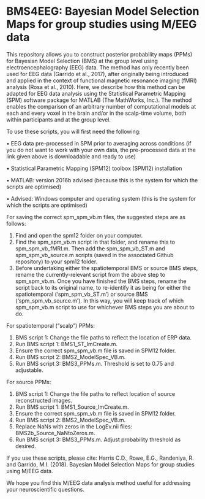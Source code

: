 # BMS4EEG: Bayesian Model Selection Maps for group studies using M/EEG data

This repository allows you to construct posterior probability maps (PPMs) for Bayesian Model Selection (BMS) at the group level using electroencephalography (EEG) data. The method has only recently been used for EEG data (Garrido et al., 2017), after originally being introduced and applied in the context of functional magnetic resonance imaging (fMRI) analysis (Rosa et al., 2010). Here, we describe how this method can be adapted for EEG data analysis using the Statistical Parametric Mapping (SPM) software package for MATLAB (The MathWorks, Inc.). The method enables the comparison of an arbitrary number of computational models at each and every voxel in the brain and/or in the scalp-time volume, both within participants and at the group level.

To use these scripts, you will first need the following: 

•	EEG data pre-processed in SPM prior to averaging across conditions (if you do not want to work with your own data, the pre-processed data at the link given above is downloadable and ready to use)

•	Statistical Parametric Mapping (SPM12) toolbox (SPM12) installation

•	MATLAB: version 2016b advised (because this is the system for which the scripts are optimised)

•	Advised: Windows computer and operating system (this is the system for which the scripts are optimised)

For saving the correct spm_spm_vb.m files, the suggested steps are as follows:
1.	Find and open the spm12 folder on your computer.
2.	Find the spm_spm_vb.m script in that folder, and rename this to spm_spm_vb_fMRI.m. Then add the spm_spm_vb_ST.m and spm_spm_vb_source.m scripts (saved in the associated Github repository) to your spm12 folder.
3.	Before undertaking either the spatiotemporal BMS or source BMS steps, rename the currently-relevant script from the above step to spm_spm_vb.m. Once you have finished the BMS steps, rename the script back to its original name, to re-identify it as being for either the spatiotemporal (‘spm_spm_vb_ST.m’) or source BMS (‘spm_spm_vb_source.m’). In this way, you will keep track of which spm_spm_vb.m script to use for whichever BMS steps you are about to do.

For spatiotemporal (“scalp”) PPMs:
1.	BMS script 1: Change the file paths to reflect the location of ERP data. 
2.	Run BMS script 1: BMS1_ST_ImCreate.m.
3.	Ensure the correct spm_spm_vb.m file is saved in SPM12 folder.
4.	Run BMS script 2: BMS2_ModelSpec_VB.m.
5.	Run BMS script 3: BMS3_PPMs.m. Threshold is set to 0.75 and adjustable.

For source PPMs:
1.	BMS script 1: Change the file paths to reflect location of source reconstructed images.
2.	Run BMS script 1: BMS1_Source_ImCreate.m.
3.	Ensure the correct spm_spm_vb.m file is saved in SPM12 folder.
4.	Run BMS script 2: BMS2_ModelSpec_VB.m.
5. 	Replace NaNs with zeros in the LogEv.nii files: BMS2b_Source_NaNtoZeros.m.
6. 	Run BMS script 3: BMS3_PPMs.m. Adjust probability threshold as desired.

If you use these scripts, please cite: Harris C.D., Rowe, E.G., Randeniya, R. and Garrido, M.I. (2018). Bayesian Model Selection Maps for group studies using M/EEG data. 

We hope you find this M/EEG data analysis method useful for addressing your neuroscientific questions.
